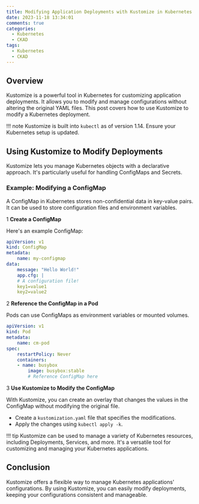 ```yaml
---
title: Modifying Application Deployments with Kustomize in Kubernetes
date: 2023-11-18 13:34:01
comments: true
categories: 
  - Kubernetes
  - CKAD
tags: 
  - Kubernetes
  - CKAD
---
```


## Overview

Kustomize is a powerful tool in Kubernetes for customizing application deployments. It allows you to modify and manage configurations without altering the original YAML files. This post covers how to use Kustomize to modify a Kubernetes deployment.

!!! note
    Kustomize is built into `kubectl` as of version 1.14. Ensure your Kubernetes setup is updated.

## Using Kustomize to Modify Deployments

Kustomize lets you manage Kubernetes objects with a declarative approach. It's particularly useful for handling ConfigMaps and Secrets.

### Example: Modifying a ConfigMap

A ConfigMap in Kubernetes stores non-confidential data in key-value pairs. It can be used to store configuration files and environment variables.

1 **Create a ConfigMap**

Here's an example ConfigMap:

```yaml
apiVersion: v1
kind: ConfigMap
metadata:
    name: my-configmap
data:
    message: "Hello World!"
    app.cfg: |
    # A configuration file!
    key1=value1
    key2=value2
```

2 **Reference the ConfigMap in a Pod**

Pods can use ConfigMaps as environment variables or mounted volumes.

```yaml
apiVersion: v1
kind: Pod
metadata:
    name: cm-pod
spec:
    restartPolicy: Never
    containers:
    - name: busybox
        image: busybox:stable
        # Reference ConfigMap here
```

3 **Use Kustomize to Modify the ConfigMap**

With Kustomize, you can create an overlay that changes the values in the ConfigMap without modifying the original file.

- Create a `kustomization.yaml` file that specifies the modifications.
- Apply the changes using `kubectl apply -k`.

!!! tip
    Kustomize can be used to manage a variety of Kubernetes resources, including Deployments, Services, and more. It's a versatile tool for customizing and managing your Kubernetes applications.

## Conclusion

Kustomize offers a flexible way to manage Kubernetes applications' configurations. By using Kustomize, you can easily modify deployments, keeping your configurations consistent and manageable.
